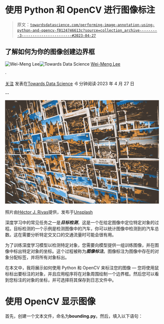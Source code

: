 # 使用 Python 和 OpenCV 进行图像标注

> 原文：[`towardsdatascience.com/performing-image-annotation-using-python-and-opencv-f0124746613c?source=collection_archive---------3-----------------------#2023-04-27`](https://towardsdatascience.com/performing-image-annotation-using-python-and-opencv-f0124746613c?source=collection_archive---------3-----------------------#2023-04-27)

## 了解如何为你的图像创建边界框

[](https://weimenglee.medium.com/?source=post_page-----f0124746613c--------------------------------)![Wei-Meng Lee](https://weimenglee.medium.com/?source=post_page-----f0124746613c--------------------------------)[](https://towardsdatascience.com/?source=post_page-----f0124746613c--------------------------------)![Towards Data Science](https://towardsdatascience.com/?source=post_page-----f0124746613c--------------------------------) [Wei-Meng Lee](https://weimenglee.medium.com/?source=post_page-----f0124746613c--------------------------------)

·

[关注](https://medium.com/m/signin?actionUrl=https%3A%2F%2Fmedium.com%2F_%2Fsubscribe%2Fuser%2F6599e1e08a48&operation=register&redirect=https%3A%2F%2Ftowardsdatascience.com%2Fperforming-image-annotation-using-python-and-opencv-f0124746613c&user=Wei-Meng+Lee&userId=6599e1e08a48&source=post_page-6599e1e08a48----f0124746613c---------------------post_header-----------) 发表在[Towards Data Science](https://towardsdatascience.com/?source=post_page-----f0124746613c--------------------------------) ·6 分钟阅读·2023 年 4 月 27 日[](https://medium.com/m/signin?actionUrl=https%3A%2F%2Fmedium.com%2F_%2Fvote%2Ftowards-data-science%2Ff0124746613c&operation=register&redirect=https%3A%2F%2Ftowardsdatascience.com%2Fperforming-image-annotation-using-python-and-opencv-f0124746613c&user=Wei-Meng+Lee&userId=6599e1e08a48&source=-----f0124746613c---------------------clap_footer-----------)

--

[](https://medium.com/m/signin?actionUrl=https%3A%2F%2Fmedium.com%2F_%2Fbookmark%2Fp%2Ff0124746613c&operation=register&redirect=https%3A%2F%2Ftowardsdatascience.com%2Fperforming-image-annotation-using-python-and-opencv-f0124746613c&source=-----f0124746613c---------------------bookmark_footer-----------)![](img/36465bcf9bbb42baa466e690d7543696.png)

照片由[Héctor J. Rivas](https://unsplash.com/es/@hjrc33?utm_source=medium&utm_medium=referral)提供，发布于[Unsplash](https://unsplash.com/?utm_source=medium&utm_medium=referral)

深度学习中的常见任务之一是***目标检测***，这是一个在给定图像中定位特定对象的过程。目标检测的一个示例是检测图像中的汽车，你可以统计图像中检测到的汽车总数。这在需要分析特定交叉口的交通流量时可能会很有用。

为了训练深度学习模型以检测特定对象，您需要向模型提供一组训练图像，并在图像中标出特定对象的坐标。这个过程被称为***图像标注***。图像标注为图像中存在的对象分配标签，并将所有对象标出。

在本文中，我将展示如何使用 Python 和 OpenCV 来标注您的图像 — 您将使用鼠标标出要标注的对象，并且应用程序将在对象周围绘制一个边界框。然后您可以看到您标注的对象的坐标，并可选择将其保存到日志文件中。

# 使用 OpenCV 显示图像

首先，创建一个文本文件，命名为**bounding.py**。然后，填入以下语句：
